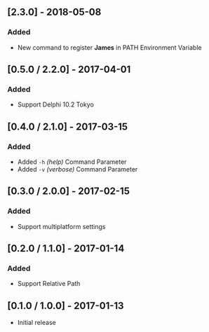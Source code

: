 ## [2.3.0] - 2018-05-08 
### Added
- New command to register **James** in PATH Environment Variable

## [0.5.0 / 2.2.0] - 2017-04-01
### Added
- Support Delphi 10.2 Tokyo

## [0.4.0 / 2.1.0] - 2017-03-15
### Added
- Added `-h` _(help)_ Command Parameter
- Added `-v` _(verbose)_ Command Parameter

## [0.3.0 / 2.0.0] - 2017-02-15
### Added
- Support multiplatform settings

## [0.2.0 / 1.1.0] - 2017-01-14
### Added
- Support Relative Path

## [0.1.0 / 1.0.0] - 2017-01-13

* Initial release